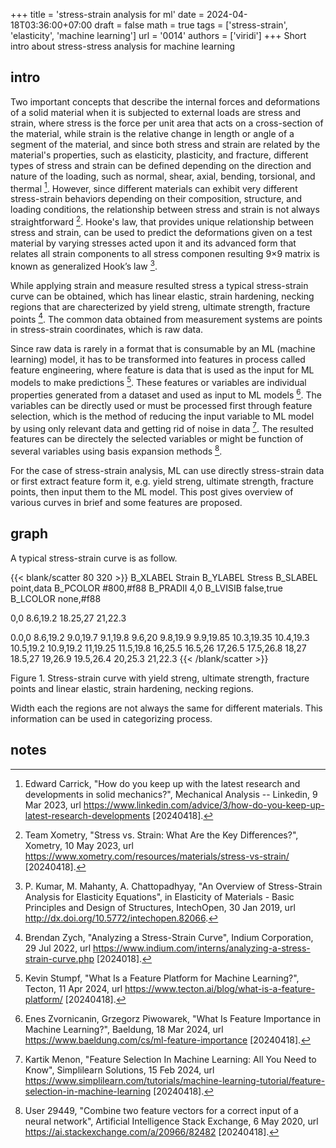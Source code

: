 +++
title = 'stress-strain analysis for ml'
date = 2024-04-18T03:36:00+07:00
draft = false
math = true
tags = ['stress-strain', 'elasticity', 'machine learning']
url = '0014'
authors = ['viridi']
+++
Short intro about stress-stress analysis for machine learning <!--more-->


## intro
Two important concepts that describe the internal forces and deformations of a solid material when it is subjected to external loads are stress and strain, where stress is the force per unit area that acts on a cross-section of the material, while strain is the relative change in length or angle of a segment of the material, and since both stress and strain are related by the material's properties, such as elasticity, plasticity, and fracture, different types of stress and strain can be defined depending on the direction and nature of the loading, such as normal, shear, axial, bending, torsional, and thermal [^carrick_2023]. However, since different materials can exhibit very different stress-strain behaviors depending on their composition, structure, and loading conditions, the relationship between stress and strain is not always straightforward [^xometryteam_2023]. Hooke's law, that provides unique relationship between stress and strain, can be used to predict the deformations given on a test material by varying stresses acted upon it and its advanced form that relates all strain components to all stress componen resulting 9&times;9 matrix is known as generalized Hook’s law [^kumar_2019].

While applying strain and measure resulted stress a typical stress-strain curve can be obtained, which has linear elastic, strain hardening, necking regions that are charecterized by yield streng, ultimate strength, fracture points [^zych_2022]. The common data obtained from measurement systems are points in stress-strain coordinates, which is raw data.

Since raw data is rarely in a format that is consumable by an ML (machine learning) model, it has to be transformed into features in process called feature engineering, where feature is data that is used as the input for ML models to make predictions [^stumpf_2024]. These features or variables are individual properties generated from a dataset and used as input to ML models [^zvornicanin_2024]. The variables can be directly used or must be processed first through feature selection, which is the method of reducing the input variable to ML model by using only relevant data and getting rid of noise in data [^menon_2024]. The resulted features can be directely the selected variables or might be function of several variables using basis expansion methods [^user29449_2020].

For the case of stress-strain analysis, ML can use directly stress-strain data or first extract feature form it, e.g. yield streng, ultimate strength, fracture points, then input them to the ML model. This post gives overview of various curves in brief and some features are proposed.


## graph
A typical stress-strain curve is as follow.

{{< blank/scatter 80 320 >}}
B_XLABEL Strain
B_YLABEL Stress
B_SLABEL point,data
B_PCOLOR #800,#f88
B_PRADII 4,0
B_LVISIB false,true
B_LCOLOR none,#f88

0,0
8.6,19.2
18.25,27
21,22.3

0.0,0
8.6,19.2
9.0,19.7
9.1,19.8
9.6,20
9.8,19.9
9.9,19.85
10.3,19.35
10.4,19.3
10.5,19.2
10.9,19.2
11,19.25
11.5,19.8
16,25.5
16.5,26
17,26.5
17.5,26.8
18,27
18.5,27
19,26.9
19.5,26.4
20,25.3
21,22.3
{{< /blank/scatter >}}

Figure 1. Stress-strain curve with yield streng, ultimate strength, fracture points and linear elastic, strain hardening, necking regions. 

Width each the regions are not always the same for different materials. This information can be used in categorizing process.


## notes
[^carrick_2023]: Edward Carrick, "How do you keep up with the latest research and developments in solid mechanics?", Mechanical Analysis -- Linkedin, 9 Mar 2023, url https://www.linkedin.com/advice/3/how-do-you-keep-up-latest-research-developments [20240418].
[^kumar_2019]: P. Kumar, M. Mahanty, A. Chattopadhyay, "An Overview of Stress-Strain Analysis for Elasticity Equations", in Elasticity of Materials - Basic Principles and Design of Structures, IntechOpen, 30 Jan 2019, url http://dx.doi.org/10.5772/intechopen.82066.
[^menon_2024]: Kartik Menon, "Feature Selection In Machine Learning: All You Need to Know", Simplilearn Solutions, 15 Feb 2024, url https://www.simplilearn.com/tutorials/machine-learning-tutorial/feature-selection-in-machine-learning [20240418].
[^stumpf_2024]: Kevin Stumpf, "What Is a Feature Platform for Machine Learning?", Tecton, 11 Apr 2024, url https://www.tecton.ai/blog/what-is-a-feature-platform/ [20240418].
[^user29449_2020]: User 29449, "Combine two feature vectors for a correct input of a neural network", Artificial Intelligence Stack Exchange, 6 May 2020, url https://ai.stackexchange.com/a/20966/82482 [20240418].
[^xometryteam_2023]: Team Xometry, "Stress vs. Strain: What Are the Key Differences?", Xometry, 10 May 2023, url https://www.xometry.com/resources/materials/stress-vs-strain/ [20240418].
[^zvornicanin_2024]: Enes Zvornicanin, Grzegorz Piwowarek, "What Is Feature Importance in Machine Learning?", Baeldung, 18 Mar 2024, url https://www.baeldung.com/cs/ml-feature-importance [20240418].
[^zych_2022]: Brendan Zych, "Analyzing a Stress-Strain Curve", Indium Corporation, 29 Jul 2022, url https://www.indium.com/interns/analyzing-a-stress-strain-curve.php [2024018].
